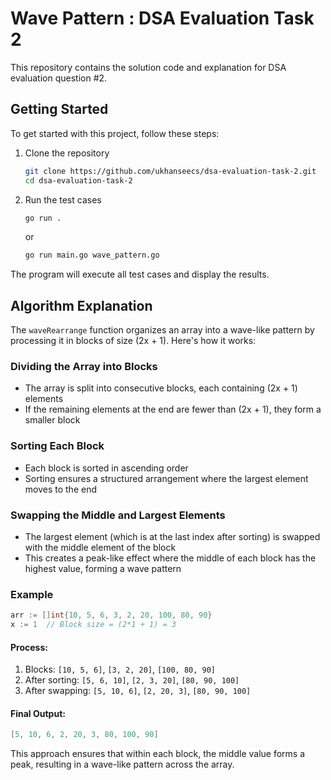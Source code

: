 # Wave Pattern : DSA Evaluation Task 2

This repository contains the solution code and explanation for DSA evaluation question #2.

## Getting Started

To get started with this project, follow these steps:

1. Clone the repository
    ```bash
    git clone https://github.com/ukhanseecs/dsa-evaluation-task-2.git
    cd dsa-evaluation-task-2
    ```

2. Run the test cases
    ```bash
    go run .
    ```
    or
    ```bash
    go run main.go wave_pattern.go
    ```

The program will execute all test cases and display the results.

## Algorithm Explanation

The `waveRearrange` function organizes an array into a wave-like pattern by processing it in blocks of size (2x + 1). Here's how it works:

### Dividing the Array into Blocks
- The array is split into consecutive blocks, each containing (2x + 1) elements
- If the remaining elements at the end are fewer than (2x + 1), they form a smaller block

### Sorting Each Block
- Each block is sorted in ascending order
- Sorting ensures a structured arrangement where the largest element moves to the end

### Swapping the Middle and Largest Elements
- The largest element (which is at the last index after sorting) is swapped with the middle element of the block
- This creates a peak-like effect where the middle of each block has the highest value, forming a wave pattern

### Example
```go
arr := []int{10, 5, 6, 3, 2, 20, 100, 80, 90}
x := 1  // Block size = (2*1 + 1) = 3
```

#### Process:
1. Blocks: `[10, 5, 6]`, `[3, 2, 20]`, `[100, 80, 90]`
2. After sorting: `[5, 6, 10]`, `[2, 3, 20]`, `[80, 90, 100]`
3. After swapping: `[5, 10, 6]`, `[2, 20, 3]`, `[80, 90, 100]`

#### Final Output:
```go
[5, 10, 6, 2, 20, 3, 80, 100, 90] 
```

This approach ensures that within each block, the middle value forms a peak, resulting in a wave-like pattern across the array.